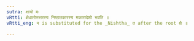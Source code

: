 ```yaml
---
sutra: क्षायो मः
vRtti: क्षैधातोरुत्तरस्य निष्ठातकारस्य मकारादेशो भवति ॥
vRtti_eng: म is substituted for the _Nishtha_ त after the root क्षै ॥

---
```

